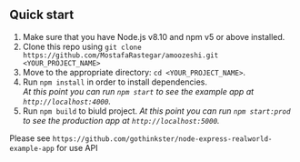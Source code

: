 ## Quick start

1.  Make sure that you have Node.js v8.10 and npm v5 or above installed.
2.  Clone this repo using `git clone https://github.com/MostafaRastegar/amoozeshi.git <YOUR_PROJECT_NAME>`
3.  Move to the appropriate directory: `cd <YOUR_PROJECT_NAME>`.<br />
4.  Run `npm install` in order to install dependencies.<br />
    _At this point you can run `npm start` to see the example app at `http://localhost:4000`._
5.  Run `npm build` to biuld project.
    _At this point you can run `npm start:prod` to see the production app at `http://localhost:5000`._


Please see `https://github.com/gothinkster/node-express-realworld-example-app` for use API
